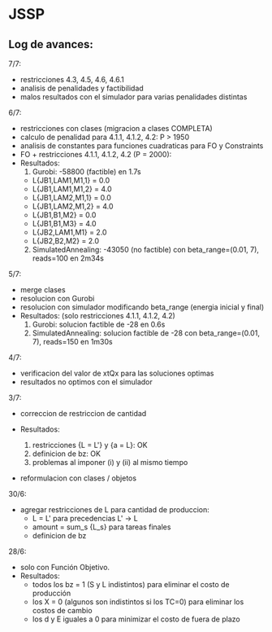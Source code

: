 # JSSP

Log de avances:
---

7/7:
  - restricciones 4.3, 4.5, 4.6, 4.6.1
  - analisis de penalidades y factibilidad
  - malos resultados con el simulador para varias penalidades distintas


6/7:
  - restricciones con clases (migracion a clases COMPLETA)
  - calculo de penalidad para 4.1.1, 4.1.2, 4.2: P > 1950
  - analisis de constantes para funciones cuadraticas para FO y Constraints
  - FO + restricciones 4.1.1, 4.1.2, 4.2 (P = 2000):
  - Resultados:
    1) Gurobi: -58800 (factible) en 1.7s
      - L{JB1,LAM1,M1,1} = 0.0
      - L{JB1,LAM1,M1,2} = 4.0
      - L{JB1,LAM2,M1,1} = 0.0
      - L{JB1,LAM2,M1,2} = 4.0
      - L{JB1,B1,M2} = 0.0
      - L{JB1,B1,M3} = 4.0
      - L{JB2,LAM1,M1} = 2.0
      - L{JB2,B2,M2} = 2.0
    2) SimulatedAnnealing: -43050 (no factible) con beta_range=(0.01, 7), reads=100 en 2m34s
   

5/7:
  - merge clases
  - resolucion con Gurobi
  - resolucion con simulador modificando beta_range (energia inicial y final)
  - Resultados: (solo restricciones 4.1.1, 4.1.2, 4.2)
    1) Gurobi: solucion factible de -28 en 0.6s
    2) SimulatedAnnealing: solucion factible de -28 con beta_range=(0.01, 7), reads=150 en 1m30s


4/7:
  - verificacion del valor de xtQx para las soluciones optimas
  - resultados no optimos con el simulador

3/7:
  - correccion de restriccion de cantidad
  - Resultados:
    1) restricciones {L = L'} y {a = L}: OK
    2) definicion de bz: OK
    3) problemas al imponer (i) y (ii) al mismo tiempo
    
  - reformulacion con clases / objetos

30/6:
  - agregar restricciones de L para cantidad de produccion:
    * L = L' para precedencias L' -> L
    * amount = sum_s {L_s} para tareas finales
    * definicion de bz

28/6:
  - solo con Función Objetivo.
  - Resultados:
    * todos los bz = 1 (S y L indistintos) para eliminar el costo de producción
    * los X = 0 (algunos son indistintos si los TC=0) para eliminar los costos de cambio
    * los d y E iguales a 0 para minimizar el costo de fuera de plazo

